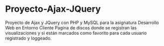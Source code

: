 # Proyecto-Ajax-JQuery
Proyecto de Ajax y JQuery con PHP y MySQL para la asignatura Desarrollo Web en Entorno Cliente
Pagina de discos donde se registran las visualizaciones y si están marcados como favorito para cada usuario registrado y loggeado.
